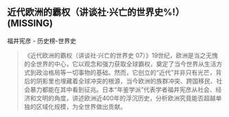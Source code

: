 ## 近代欧洲的霸权（讲谈社·兴亡的世界史%!）(MISSING)

福井宪彦  -  历史榜-世界史

> 《近代欧洲的霸权（讲谈社·兴亡的世界史 07）》19世纪，欧洲是当之无愧的全世界的中心，它以观念和强力获取全球霸权，奠定了当今世界从生活方式到政治格局等一切事物的基础。然而，它创立的“近代”并非只有光芒，背后的阴影里也埋藏着全球冲突的根源，当今欧洲的族群冲突、跨国移民、社会暴力都能在其中看到征兆。日本“年鉴学派”代表学者福井宪彦从社会、经济和文明的角度，讲述欧洲近400年的浮沉历史，分析欧洲究竟能否超越单独的区域化规模，为全世界做出贡献。
